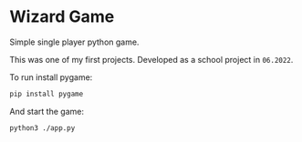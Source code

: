 # Wizard Game

Simple single player python game.

This was one of my first projects. Developed as a school project in `06.2022`.


To run install pygame:
```bash
pip install pygame 
```

And start the game:
```bash
python3 ./app.py
```